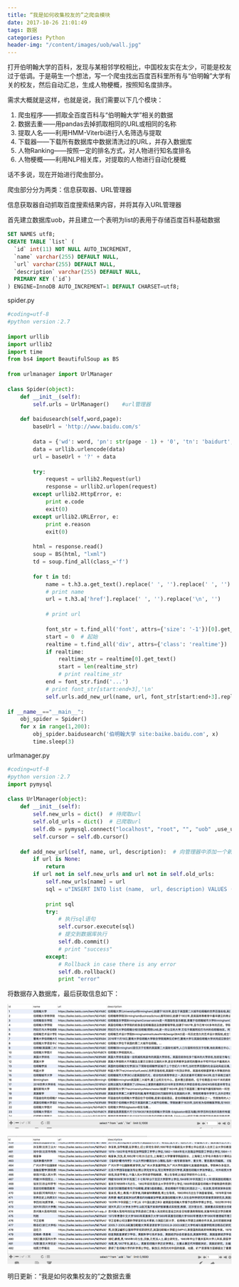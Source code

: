 ```yaml
---
title: “我是如何收集校友的”之爬虫模块
date: 2017-10-26 21:01:49
tags: 数据
categories: Python
header-img: "/content/images/uob/wall.jpg"
---
```


打开伯明翰大学的百科，发现与某相邻学校相比，中国校友实在太少，可能是校友过于低调。于是萌生一个想法，写一个爬虫找出百度百科里所有与“伯明翰”大学有关的校友，然后自动汇总，生成人物梗概，按照知名度排序。

需求大概就是这样，也就是说，我们需要以下几个模块：

1. 爬虫程序——抓取全百度百科与“伯明翰大学”相关的数据
2. 数据去重——用pandas去掉抓取相同的URL或相同的名称
3. 提取人名——利用HMM-Viterbi进行人名筛选与提取
4. 下载器——下载所有数据库中数据清洗过的URL，并存入数据库
5. 人物Ranking——按照一定的排名方式，对人物进行知名度排名
6. 人物梗概——利用NLP相关库，对提取的人物进行自动化梗概

话不多说，现在开始进行爬虫部分。

爬虫部分分为两类：信息获取器、URL管理器

信息获取器自动抓取百度搜索结果内容，并将其存入URL管理器

首先建立数据库uob，并且建立一个表明为list的表用于存储百度百科基础数据

```sql
SET NAMES utf8;
CREATE TABLE `list` (
  `id` int(11) NOT NULL AUTO_INCREMENT,
  `name` varchar(255) DEFAULT NULL,
  `url` varchar(255) DEFAULT NULL,
  `description` varchar(255) DEFAULT NULL,
  PRIMARY KEY (`id`)
) ENGINE=InnoDB AUTO_INCREMENT=1 DEFAULT CHARSET=utf8;
```

spider.py

```python
#coding=utf-8
#python version：2.7

import urllib
import urllib2
import time
from bs4 import BeautifulSoup as BS

from urlmanager import UrlManager

class Spider(object):
    def __init__(self):
        self.urls = UrlManager()    #url管理器

    def baidusearch(self,word,page):
        baseUrl = 'http://www.baidu.com/s'

        data = {'wd': word, 'pn': str(page - 1) + '0', 'tn': 'baidurt', 'ie': 'utf-8', 'bsst': '1'}
        data = urllib.urlencode(data)
        url = baseUrl + '?' + data

        try:
            request = urllib2.Request(url)
            response = urllib2.urlopen(request)
        except urllib2.HttpError, e:
            print e.code
            exit(0)
        except urllib2.URLError, e:
            print e.reason
            exit(0)

        html = response.read()
        soup = BS(html, "lxml")
        td = soup.find_all(class_='f')

        for t in td:
            name = t.h3.a.get_text().replace(' ', '').replace('	', '').replace('\n', '').replace(u'_百度百科','')
            # print name
            url = t.h3.a['href'].replace(' ', '').replace('\n', '')

            # print url

            font_str = t.find_all('font', attrs={'size': '-1'})[0].get_text()
            start = 0  # 起始
            realtime = t.find_all('div', attrs={'class': 'realtime'})
            if realtime:
                realtime_str = realtime[0].get_text()
                start = len(realtime_str)
                # print realtime_str
            end = font_str.find('...')
            # print font_str[start:end+3],'\n'
            self.urls.add_new_url(name, url, font_str[start:end+3].replace(' ', '').replace('	', '').replace('\n', ''))

if __name__=="__main__":
    obj_spider = Spider()
    for x in range(1,200):
        obj_spider.baidusearch('伯明翰大学 site:baike.baidu.com', x)
        time.sleep(3)

```

urlmanager.py

```python
#coding=utf-8
#python version：2.7
import pymysql

class UrlManager(object):
    def __init__(self):
        self.new_urls = dict()  # 待爬取url
        self.old_urls = dict()  # 已爬取url
        self.db = pymysql.connect("localhost", "root", "", "uob" ,use_unicode=True, charset="utf8")
        self.cursor = self.db.cursor()

    def add_new_url(self, name, url, description):  # 向管理器中添加一个新的url
        if url is None:
            return
        if url not in self.new_urls and url not in self.old_urls:
            self.new_urls[name] = url
            sql = u"INSERT INTO list (name,  url, description) VALUES (\"" + name  +  u"\", \"" + url + u"\", \"" + description + u"\");"

            print sql
            try:
                # 执行sql语句
                self.cursor.execute(sql)
                # 提交到数据库执行
                self.db.commit()
                # print "success"
            except:
                # Rollback in case there is any error
                self.db.rollback()
                print "error"
```

将数据存入数据库，最后获取信息如下：

![](/content/images/uob/1.png)

![](/content/images/uob/2.png)

明日更新：“我是如何收集校友的”之数据去重